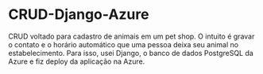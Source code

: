# CRUD-Django-Azure
CRUD voltado para cadastro de animais em um pet shop. O intuito é gravar o contato e o horário automático que uma pessoa deixa seu animal no estabelecimento. Para isso, usei Django, o banco de dados PostgreSQL da Azure e fiz deploy da aplicação na Azure.

